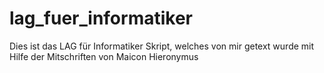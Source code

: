 lag_fuer_informatiker
=====================

Dies ist das LAG für Informatiker Skript, welches von mir getext wurde mit Hilfe der Mitschriften von Maicon Hieronymus